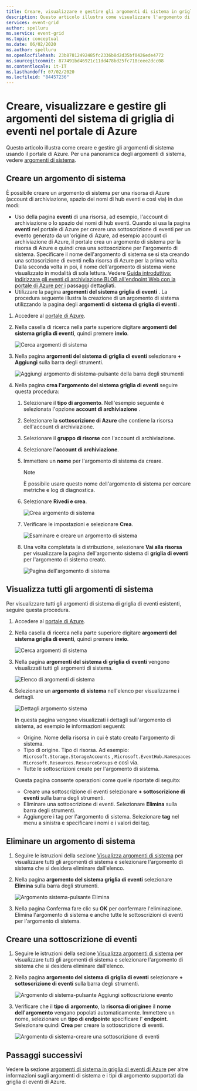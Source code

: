 ```yaml
---
title: Creare, visualizzare e gestire gli argomenti di sistema in griglia di eventi di Azure (portale)
description: Questo articolo illustra come visualizzare l'argomento di sistema esistente, creare argomenti del sistema di griglia di eventi di Azure usando il portale di Azure.
services: event-grid
author: spelluru
ms.service: event-grid
ms.topic: conceptual
ms.date: 06/02/2020
ms.author: spelluru
ms.openlocfilehash: 23b87812492485fc2336b8d2d35bf0426ede4772
ms.sourcegitcommit: 877491bd46921c11dd478bd25fc718ceee2dcc08
ms.contentlocale: it-IT
ms.lasthandoff: 07/02/2020
ms.locfileid: "84457236"
---
```

# <a name="create-view-and-manage-event-grid-system-topics-in-the-azure-portal"></a>Creare, visualizzare e gestire gli argomenti del sistema di griglia di eventi nel portale di Azure
Questo articolo illustra come creare e gestire gli argomenti di sistema usando il portale di Azure. Per una panoramica degli argomenti di sistema, vedere [argomenti di sistema](system-topics.md).

## <a name="create-a-system-topic"></a>Creare un argomento di sistema
È possibile creare un argomento di sistema per una risorsa di Azure (account di archiviazione, spazio dei nomi di hub eventi e così via) in due modi:

- Uso della pagina **eventi** di una risorsa, ad esempio, l'account di archiviazione o lo spazio dei nomi di hub eventi. Quando si usa la pagina **eventi** nel portale di Azure per creare una sottoscrizione di eventi per un evento generato da un'origine di Azure, ad esempio account di archiviazione di Azure, il portale crea un argomento di sistema per la risorsa di Azure e quindi crea una sottoscrizione per l'argomento di sistema. Specificare il nome dell'argomento di sistema se si sta creando una sottoscrizione di eventi nella risorsa di Azure per la prima volta. Dalla seconda volta in poi, il nome dell'argomento di sistema viene visualizzato in modalità di sola lettura. Vedere [Guida introduttiva: indirizzare gli eventi di archiviazione BLOB all'endpoint Web con la portale di Azure per i](blob-event-quickstart-portal.md#subscribe-to-the-blob-storage) passaggi dettagliati.
- Utilizzare la pagina **argomenti del sistema griglia di eventi** . La procedura seguente illustra la creazione di un argomento di sistema utilizzando la pagina degli **argomenti di sistema di griglia di eventi** . 

1. Accedere al [portale di Azure](https://portal.azure.com).
2. Nella casella di ricerca nella parte superiore digitare **argomenti del sistema griglia di eventi**, quindi premere **invio**. 

    ![Cerca argomenti di sistema](./media/create-view-manage-system-topics/search-system-topics.png)
3. Nella pagina **argomenti del sistema di griglia di eventi** selezionare **+ Aggiungi** sulla barra degli strumenti.

    ![Aggiungi argomento di sistema-pulsante della barra degli strumenti](./media/create-view-manage-system-topics/add-system-topic-menu.png)
4. Nella pagina **crea l'argomento del sistema griglia di eventi** seguire questa procedura:
    1. Selezionare il **tipo di argomento**. Nell'esempio seguente è selezionata l'opzione **account di archiviazione** . 
    2. Selezionare la **sottoscrizione di Azure** che contiene la risorsa dell'account di archiviazione. 
    3. Selezionare il **gruppo di risorse** con l'account di archiviazione. 
    4. Selezionare l'**account di archiviazione**. 
    5. Immettere un **nome** per l'argomento di sistema da creare. 
    
        > [!NOTE]
        > È possibile usare questo nome dell'argomento di sistema per cercare metriche e log di diagnostica.
    6. Selezionare **Rivedi e crea**.

        ![Crea argomento di sistema](./media/create-view-manage-system-topics/create-event-grid-system-topic-page.png)
    5. Verificare le impostazioni e selezionare **Crea**. 
        
        ![Esaminare e creare un argomento di sistema](./media/create-view-manage-system-topics/system-topic-review-create.png)
    6. Una volta completata la distribuzione, selezionare **Vai alla risorsa** per visualizzare la pagina dell'argomento sistema di **griglia di eventi** per l'argomento di sistema creato. 

        ![Pagina dell'argomento di sistema](./media/create-view-manage-system-topics/system-topic-page.png)


## <a name="view-all-system-topics"></a>Visualizza tutti gli argomenti di sistema
Per visualizzare tutti gli argomenti di sistema di griglia di eventi esistenti, seguire questa procedura. 

1. Accedere al [portale di Azure](https://portal.azure.com).
2. Nella casella di ricerca nella parte superiore digitare **argomenti del sistema griglia di eventi**, quindi premere **invio**. 

    ![Cerca argomenti di sistema](./media/create-view-manage-system-topics/search-system-topics.png)
3. Nella pagina **argomenti del sistema di griglia di eventi** vengono visualizzati tutti gli argomenti di sistema. 

    ![Elenco di argomenti di sistema](./media/create-view-manage-system-topics/list-system-topics.png)
4. Selezionare un **argomento di sistema** nell'elenco per visualizzarne i dettagli. 

    ![Dettagli argomento sistema](./media/create-view-manage-system-topics/system-topic-details.png)

    In questa pagina vengono visualizzati i dettagli sull'argomento di sistema, ad esempio le informazioni seguenti: 
    - Origine. Nome della risorsa in cui è stato creato l'argomento di sistema.
    - Tipo di origine. Tipo di risorsa. Ad esempio: `Microsoft.Storage.StorageAccounts` , `Microsoft.EventHub.Namespaces` `Microsoft.Resources.ResourceGroups` e così via.
    - Tutte le sottoscrizioni create per l'argomento di sistema.

    Questa pagina consente operazioni come quelle riportate di seguito:
    - Creare una sottoscrizione di eventi selezionare **+ sottoscrizione di eventi** sulla barra degli strumenti. 
    - Eliminare una sottoscrizione di eventi. Selezionare **Elimina** sulla barra degli strumenti. 
    - Aggiungere i tag per l'argomento di sistema. Selezionare **tag** nel menu a sinistra e specificare i nomi e i valori dei tag. 


## <a name="delete-a-system-topic"></a>Eliminare un argomento di sistema
1. Seguire le istruzioni della sezione [Visualizza argomenti di sistema](#view-all-system-topics) per visualizzare tutti gli argomenti di sistema e selezionare l'argomento di sistema che si desidera eliminare dall'elenco. 
2. Nella pagina **argomento del sistema griglia di eventi** selezionare **Elimina** sulla barra degli strumenti. 

    ![Argomento sistema-pulsante Elimina](./media/create-view-manage-system-topics/system-topic-delete-button.png)
3. Nella pagina Conferma fare clic su **OK** per confermare l'eliminazione. Elimina l'argomento di sistema e anche tutte le sottoscrizioni di eventi per l'argomento di sistema.  

## <a name="create-an-event-subscription"></a>Creare una sottoscrizione di eventi
1. Seguire le istruzioni della sezione [Visualizza argomenti di sistema](#view-all-system-topics) per visualizzare tutti gli argomenti di sistema e selezionare l'argomento di sistema che si desidera eliminare dall'elenco. 
2. Nella pagina **argomento del sistema di griglia di eventi** selezionare **+ sottoscrizione di eventi** sulla barra degli strumenti. 

    ![Argomento di sistema-pulsante Aggiungi sottoscrizione evento](./media/create-view-manage-system-topics/add-event-subscription-button.png)
3. Verificare che il **tipo di argomento**, la **risorsa di origine**e il **nome dell'argomento** vengano popolati automaticamente. Immettere un nome, selezionare un **tipo di endpoint**e specificare l' **endpoint**. Selezionare quindi **Crea** per creare la sottoscrizione di eventi. 

    ![Argomento di sistema-creare una sottoscrizione di eventi](./media/create-view-manage-system-topics/create-event-subscription.png)

## <a name="next-steps"></a>Passaggi successivi
Vedere la sezione [argomenti di sistema in griglia di eventi di Azure](system-topics.md) per altre informazioni sugli argomenti di sistema e i tipi di argomento supportati da griglia di eventi di Azure. 
